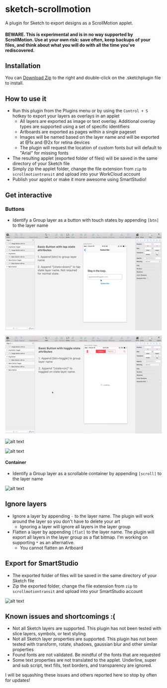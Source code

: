 # sketch-scrollmotion
A plugin for Sketch to export designs as a ScrollMotion applet.

#### BEWARE. This is experimental and is in no way supported by ScrollMotion. Use at your own risk: save often, keep backups of your files, and think about what you will do with all the time you've rediscovered.

## Installation
You can [Download Zip](https://github.com/jonmmay/sketch-scrollmotion/archive/master.zip) to the right and double-click on the .sketchplugin file to install.

## How to use it
* Run this plugin from the Plugins menu or by using the `Control + S` hotkey to export your layers as overlays in an applet
  * All layers are exported as image or text overlay. Additional overlay types are supported using a set of specific identifiers
  * Artboards are exported as pages within a single pageset
  * Images will be named based on the layer name and will be exported at @1x and @2x for retina devices
  * The plugin will request the location of custom fonts but will default to "Arial" for missing fonts
* The resulting applet (exported folder of files) will be saved in the same directory of your Sketch file
* Simply zip the applet folder, change the file extension from `zip` to `scrollmotiontransit` and upload into your WorkCloud account
* Publish your applet or make it more awesome using SmartStudio!

## Get interactive

### Buttons
* Identify a Group layer as a button with touch states by appending `[btn]` to the layer name

![alt text](https://github.com/jonmmay/sketch-scrollmotion/blob/master/Basic%20Button.gif?raw=true "Basic Button")

![alt text](https://raw.githubusercontent.com/jonmmay/sketch-scrollmotion/master/Basic%20Button%20Toggle.gif "Basic Button with toggle")

![alt text](https://github.com/jonmmay/sketch-scrollmotion/blob/master/Image%20Button.gif?raw=true "Image Button")

![alt text](https://github.com/jonmmay/sketch-scrollmotion/blob/master/Image%20Button%20Toggle.gif?raw=true "Image Button with toggle")

#### Container
* Identify a Group layer as a scrollable container by appending `[scroll]` to the layer name

![alt text](https://github.com/jonmmay/sketch-scrollmotion/blob/master/Container.gif?raw=true "Container")

## Ignore layers
* Ignore a layer by appending `-` to the layer name. The plugin will work around the layer so you don't have to delete your art
  * Ignoring a layer will ignore all layers in the layer group
* Flatten a layer by appending `[flat]` to the layer name. The plugin will export all layers in the layer group as a flat bitmap. I'm working on supporting `*` as an alternative.
  * You cannot flatten an Artboard

## Export for SmartStudio
* The exported folder of files will be saved in the same directory of your Sketch file
* Zip the exported folder, change the file extension from `zip` to `scrollmotiontransit` and upload into your SmartStudio account

![alt text](https://github.com/jonmmay/sketch-scrollmotion/blob/master/Upload.gif?raw=true "Upload to WorkCloud")

## Known issues and shortcomings :(
* Not all Sketch layers are supported. This plugin has not been tested with slice layers, symbols, or text styling
* Not all Sketch layer properties are supported. This plugin has not been tested with transform, rotate, shadows, gaussian blur and other similar properties
* Found fonts are not validated. Be mindful of the fonts that are requested
* Some text properties are not translated to the applet. Underline, super and sub script, text fills, text borders, and transparency are ignored.

I will be squashing these issues and others reported here so stop by often for updates!